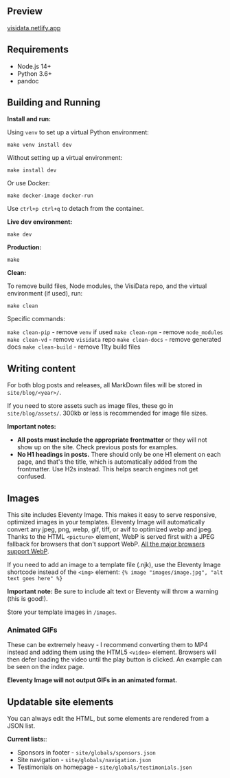## Preview

[visidata.netlify.app](https://visidata.netlify.app)

## Requirements

- Node.js 14+
- Python 3.6+
- pandoc

## Building and Running

**Install and run:**

Using `venv` to set up a virtual Python environment:

`make venv install dev`

Without setting up a virtual environment:

`make install dev`

Or use Docker:

`make docker-image docker-run`

Use `ctrl+p ctrl+q` to detach from the container.

**Live dev environment:**

`make dev`

**Production:**

`make`

**Clean:**

To remove build files, Node modules, the VisiData repo, and the virtual environment (if used), run:

`make clean`

Specific commands:

`make clean-pip` - remove `venv` if used
`make clean-npm` - remove `node_modules`
`make clean-vd` - remove `visidata` repo
`make clean-docs` - remove generated docs
`make clean-build` - remove 11ty build files

## Writing content

For both blog posts and releases, all MarkDown files will be stored in `site/blog/<year>/`.

If you need to store assets such as image files, these go in `site/blog/assets/`.
300kb or less is recommended for image file sizes. 

**Important notes:**

* **All posts must include the appropriate frontmatter** or they will not show up on the site. Check previous posts for examples.
* **No H1 headings in posts.** There should only be one H1 element on each page, and that's the title, which is automatically added from the frontmatter. Use H2s instead. This helps search engines not get confused.

## Images

This site includes Eleventy Image. This makes it easy to serve responsive, optimized images in your templates.
Eleventy Image will automatically convert any jpeg, png, webp, gif, tiff, or avif to optimized webp and jpeg. Thanks to the HTML `<picture>` element, WebP is served first with a JPEG fallback for browsers that don't support WebP. [All the major browsers support WebP](https://caniuse.com/?search=webp). 

If you need to add an image to a template file (.njk), use the Eleventy Image shortcode instead of the `<img>` element:
`{% image "images/image.jpg", "alt text goes here" %}`

**Important note:** Be sure to include alt text or Eleventy will throw a warning (this is good!).

Store your template images in `/images`.

### Animated GIFs
These can be extremely heavy - I recommend converting them to MP4 instead and adding them using the HTML5 `<video>` element. Browsers will then defer loading the video until the play button is clicked. An example can be seen on the index page.

**Eleventy Image will not output GIFs in an animated format.**

## Updatable site elements

You can always edit the HTML, but some elements are rendered from a JSON list.

**Current lists:**:

* Sponsors in footer - `site/globals/sponsors.json`
* Site navigation - `site/globals/navigation.json`
* Testimonials on homepage - `site/globals/testimonials.json`

